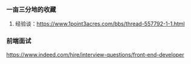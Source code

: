 ### 一亩三分地的收藏
1. 经验谈：https://www.1point3acres.com/bbs/thread-557792-1-1.html





### 前端面试

https://www.indeed.com/hire/interview-questions/front-end-developer

